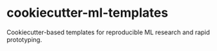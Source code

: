 # cookiecutter-ml-templates
Cookiecutter-based templates for reproducible ML research and rapid prototyping.
